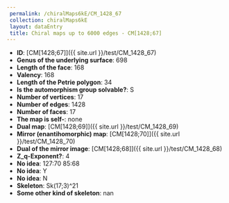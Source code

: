 ```yaml
--- 
 permalink: /chiralMaps6kE/CM_1428_67 
 collection: chiralMaps6kE
 layout: dataEntry
 title: Chiral maps up to 6000 edges - CM[1428;67]
---
```


- **ID**: [CM[1428;67]]({{ site.url }}/test/CM_1428_67)
- **Genus of the underlying surface**: 698
- **Length of the face**: 168
- **Valency**: 168
- **Length of the Petrie polygon**: 34
- **Is the automorphism group solvable?**: S
- **Number of vertices**: 17
- **Number of edges**: 1428
- **Number of faces**: 17
- **The map is self-**: none
- **Dual map**: [CM[1428;69]]({{ site.url }}/test/CM_1428_69)
- **Mirror (enantihomorphic) map**: [CM[1428;70]]({{ site.url }}/test/CM_1428_70)
- **Dual of the mirror image**: [CM[1428;68]]({{ site.url }}/test/CM_1428_68)
- **Z_q-Exponent?**: 4
- **No idea**:  127:70 85:68
- **No idea**: Y
- **No idea**: N
- **Skeleton**: Sk(17;3)^21
- **Some other kind of skeleton**: nan

